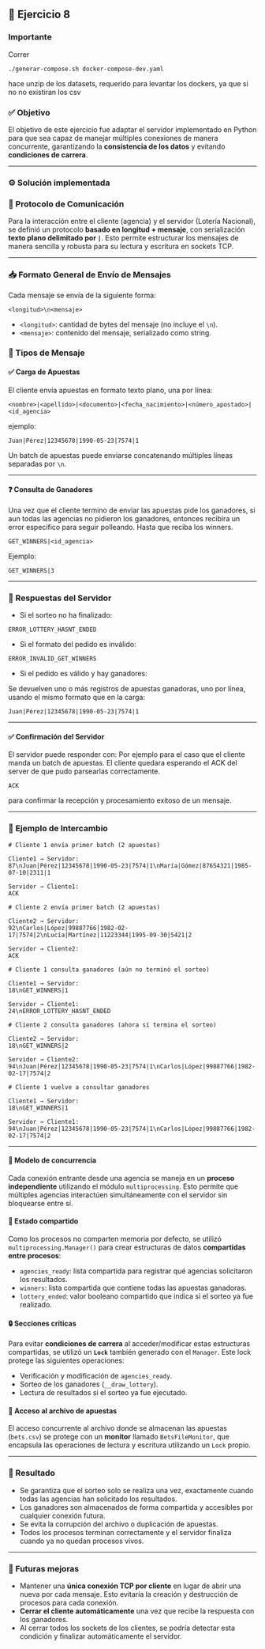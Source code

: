 ## 🧵 Ejercicio 8 

### Importante
Correr
```
./generar-compose.sh docker-compose-dev.yaml
```
hace unzip de los datasets, requerido para levantar los dockers, ya que si no no existiran los csv

### ✅ Objetivo

El objetivo de este ejercicio fue adaptar el servidor implementado en Python para que sea capaz de manejar múltiples conexiones de manera concurrente, garantizando la **consistencia de los datos** y evitando **condiciones de carrera**.

---

### ⚙️ Solución implementada

### 📡 Protocolo de Comunicación

Para la interacción entre el cliente (agencia) y el servidor (Lotería Nacional), se definió un protocolo **basado en longitud + mensaje**, con serialización **texto plano delimitado por `|`**. Esto permite estructurar los mensajes de manera sencilla y robusta para su lectura y escritura en sockets TCP.

---


### 📥 Formato General de Envío de Mensajes

Cada mensaje se envía de la siguiente forma:
```
<longitud>\n<mensaje>
```
- `<longitud>`: cantidad de bytes del mensaje (no incluye el `\n`).
- `<mensaje>`: contenido del mensaje, serializado como string.

### 🧾 Tipos de Mensaje

#### ✅ Carga de Apuestas

El cliente envía apuestas en formato texto plano, una por línea:
```
<nombre>|<apellido>|<documento>|<fecha_nacimiento>|<número_apostado>|<id_agencia>
```
ejemplo:
```
Juan|Pérez|12345678|1990-05-23|7574|1
```

Un batch de apuestas puede enviarse concatenando múltiples líneas separadas por `\n`.

---

#### ❓ Consulta de Ganadores

Una vez que el cliente termino de enviar las apuestas pide los ganadores,
si aun todas las agencias no pidieron los ganadores, entonces recibira un error especifico para seguir polleando.
Hasta que reciba los winners.

```
GET_WINNERS|<id_agencia>
```
Ejemplo:
```
GET_WINNERS|3
```

---

### 🧾 Respuestas del Servidor

- Si el sorteo no ha finalizado:
```
ERROR_LOTTERY_HASNT_ENDED
```
- Si el formato del pedido es inválido:
```
ERROR_INVALID_GET_WINNERS
```

- Si el pedido es válido y hay ganadores:

Se devuelven uno o más registros de apuestas ganadoras, uno por línea, usando el mismo formato que en la carga:
```
Juan|Pérez|12345678|1990-05-23|7574|1
```

---

#### ✅ Confirmación del Servidor

El servidor puede responder con: 
Por ejemplo para el caso que el cliente manda un batch de apuestas.
El cliente quedara esperando el ACK del server de que pudo parsearlas correctamente.
```
ACK
```
para confirmar la recepción y procesamiento exitoso de un mensaje.

---

### 🔄 Ejemplo de Intercambio
```
# Cliente 1 envía primer batch (2 apuestas)

Cliente1 → Servidor:
87\nJuan|Pérez|12345678|1990-05-23|7574|1\nMaría|Gómez|87654321|1985-07-10|2311|1

Servidor → Cliente1:
ACK

# Cliente 2 envía primer batch (2 apuestas)

Cliente2 → Servidor:
92\nCarlos|López|99887766|1982-02-17|7574|2\nLucía|Martínez|11223344|1995-09-30|5421|2

Servidor → Cliente2:
ACK

# Cliente 1 consulta ganadores (aún no terminó el sorteo)

Cliente1 → Servidor:
18\nGET_WINNERS|1

Servidor → Cliente1:
24\nERROR_LOTTERY_HASNT_ENDED

# Cliente 2 consulta ganadores (ahora sí termina el sorteo)

Cliente2 → Servidor:
18\nGET_WINNERS|2

Servidor → Cliente2:
94\nJuan|Pérez|12345678|1990-05-23|7574|1\nCarlos|López|99887766|1982-02-17|7574|2

# Cliente 1 vuelve a consultar ganadores

Cliente1 → Servidor:
18\nGET_WINNERS|1

Servidor → Cliente1:
94\nJuan|Pérez|12345678|1990-05-23|7574|1\nCarlos|López|99887766|1982-02-17|7574|2
```

---

#### 🧠 Modelo de concurrencia

Cada conexión entrante desde una agencia se maneja en un **proceso independiente** utilizando el módulo `multiprocessing`. Esto permite que múltiples agencias interactúen simultáneamente con el servidor sin bloquearse entre sí.

#### 📌 Estado compartido

Como los procesos no comparten memoria por defecto, se utilizó `multiprocessing.Manager()` para crear estructuras de datos **compartidas entre procesos**:

- `agencies_ready`: lista compartida para registrar qué agencias solicitaron los resultados.
- `winners`: lista compartida que contiene todas las apuestas ganadoras.
- `lottery_ended`: valor booleano compartido que indica si el sorteo ya fue realizado.

#### 🔒 Secciones críticas

Para evitar **condiciones de carrera** al acceder/modificar estas estructuras compartidas, se utilizó un **`Lock`** también generado con el `Manager`. Este lock protege las siguientes operaciones:

- Verificación y modificación de `agencies_ready`.
- Sorteo de los ganadores (`__draw_lottery`).
- Lectura de resultados si el sorteo ya fue ejecutado.

#### 📁 Acceso al archivo de apuestas

El acceso concurrente al archivo donde se almacenan las apuestas (`bets.csv`) se protege con un **monitor** llamado `BetsFileMonitor`, que encapsula las operaciones de lectura y escritura utilizando un `Lock` propio.

---

### 🧪 Resultado

- Se garantiza que el sorteo solo se realiza una vez, exactamente cuando todas las agencias han solicitado los resultados.
- Los ganadores son almacenados de forma compartida y accesibles por cualquier conexión futura.
- Se evita la corrupción del archivo o duplicación de apuestas.
- Todos los procesos terminan correctamente y el servidor finaliza cuando ya no quedan procesos vivos.

---

### 🔮 Futuras mejoras

- Mantener una **única conexión TCP por cliente** en lugar de abrir una nueva por cada mensaje. Esto evitaría la creación y destrucción de procesos para cada conexión.
- **Cerrar el cliente automáticamente** una vez que recibe la respuesta con los ganadores.
- Al cerrar todos los sockets de los clientes, se podría detectar esta condición y finalizar automáticamente el servidor.

